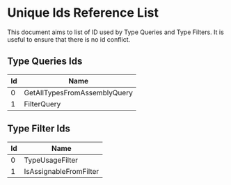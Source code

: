 # Unique Ids Reference List

This document aims to list of ID used by Type Queries and Type Filters. It is useful to ensure that there is no id conflict.

## Type Queries Ids

| Id   | Name                         |
| ---- | ---------------------------- |
| 0    | GetAllTypesFromAssemblyQuery |
| 1    | FilterQuery                  |

## Type Filter Ids

| Id   | Name                   |
| ---- | ---------------------- |
| 0    | TypeUsageFilter        |
| 1    | IsAssignableFromFilter |

